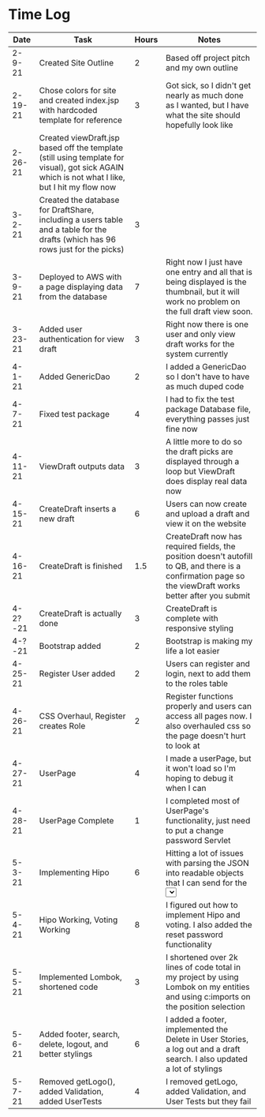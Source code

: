 # Time Log

| Date | Task | Hours | Notes |
|------|------|-------|------|
| 2-9-21 | Created Site Outline | 2 | Based off project pitch and my own outline |
| 2-19-21 | Chose colors for site and created index.jsp with hardcoded template for reference | 3 | Got sick, so I didn't get nearly as much done as I wanted, but I have what the site should hopefully look like |
| 2-26-21 | Created viewDraft.jsp based off the template (still using template for visual), got sick AGAIN which is not what I like, but I hit my flow now |
| 3-2-21 | Created the database for DraftShare, including a users table and a table for the drafts (which has 96 rows just for the picks) | 3 |
| 3-9-21 | Deployed to AWS with a page displaying data from the database | 7 | Right now I just have one entry and all that is being displayed is the thumbnail, but it will work no problem on the full draft view soon. |
| 3-23-21 | Added user authentication for view draft | 3 | Right now there is one user and only view draft works for the system currently |
| 4-1-21 | Added GenericDao | 2 | I added a GenericDao so I don't have to have as much duped code |
| 4-7-21 | Fixed test package | 4 | I had to fix the test package Database file, everything passes just fine now |
| 4-11-21 | ViewDraft outputs data | 3 | A little more to do so the draft picks are displayed through a loop but ViewDraft does display real data now |
| 4-15-21 | CreateDraft inserts a new draft | 6 | Users can now create and upload a draft and view it on the website | 
| 4-16-21 | CreateDraft is finished | 1.5 | CreateDraft now has required fields, the position doesn't autofill to QB, and there is a confirmation page so the viewDraft works better after you submit |
| 4-2?-21 | CreateDraft is actually done | 3 | CreateDraft is complete with responsive styling |
| 4-?-21 | Bootstrap added | 2 | Bootstrap is making my life a lot easier |
| 4-25-21 | Register User added | 2 | Users can register and login, next to add them to the roles table |
| 4-26-21 | CSS Overhaul, Register creates Role | 2 | Register functions properly and users can access all pages now. I also overhauled css so the page doesn't hurt to look at |
| 4-27-21 | UserPage | 4 | I made a userPage, but it won't load so I'm hoping to debug it when I can |
| 4-28-21 | UserPage Complete | 1 | I completed most of UserPage's functionality, just need to put a change password Servlet |
| 5-3-21 | Implementing Hipo | 6 | Hitting a lot of issues with parsing the JSON into readable objects that I can send for the <select> but I'm figuring it out. |
| 5-4-21 | Hipo Working, Voting Working | 8 | I figured out how to implement Hipo and voting. I also added the reset password functionality |
| 5-5-21 | Implemented Lombok, shortened code | 3 | I shortened over 2k lines of code total in my project by using Lombok on my entities and using c:imports on the position selection |
| 5-6-21 | Added footer, search, delete, logout, and better stylings | 6 | I added a footer, implemented the Delete in User Stories, a log out and a draft search. I also updated a lot of stylings |
| 5-7-21 | Removed getLogo(), added Validation, added UserTests | 4 | I removed getLogo, added Validation, and User Tests but they fail |
